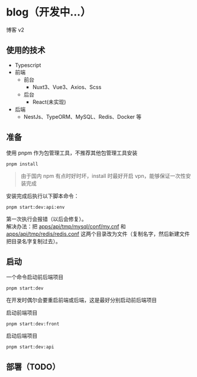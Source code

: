 # blog（开发中...）

博客 v2

## 使用的技术

- Typescript
- 前端
  - 前台
    - Nuxt3、Vue3、Axios、Scss
  - 后台
    - React(未实现)
- 后端
  - NestJs、TypeORM、MySQL、Redis、Docker 等

## 准备

使用 pnpm 作为包管理工具，不推荐其他包管理工具安装

```shell
pnpm install
```

> 由于国内 npm 有点时好时坏，install 时最好开启 vpn，能够保证一次性安装完成

安装完成后执行以下脚本命令：

```shell
pnpm start:dev:api:env
```

第一次执行会报错（以后会修复）。  
解决办法：把 [apps/api/tmp/mysql/conf/my.cnf](./apps/api/tmp/mysql/conf/my.cnf) 和 [apps/api/tmp/redis/redis.conf](./apps/api/tmp/redis/redis.conf)
这两个目录改为文件（复制名字，然后新建文件把目录名字复制过去）。

## 启动

一个命令启动前后端项目

```shell
pnpm start:dev
```

在开发时偶尔会要重启前端或后端，这是最好分别启动前后端项目

启动前端项目

```shell
pnpm start:dev:front
```

启动后端项目

```shell
pnpm start:dev:api
```

## 部署（TODO）
